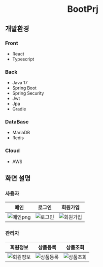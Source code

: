 <h1 align="center">BootPrj</h1>

## **개발환경**
### Front
- React
- Typescript
### Back
- Java 17
- Spring Boot
- Spring Security
- Jwt
- Jpa
- Gradle
### DataBase
- MariaDB
- Redis
### Cloud
- AWS

## **화면 설명**
### 사용자

| 메인 | 로그인 | 회원가입 |
| :---: | :---: | :---: |
| ![메인png](https://github.com/rectangle714/bootPrj/assets/62207860/0d426c2b-5a3b-4d92-9bd6-9b6f30372b42) | ![로그인](https://github.com/rectangle714/bootPrj/assets/62207860/b165bfe3-b573-48f5-b1ff-68769cca79e0) | ![회원가입](https://github.com/rectangle714/bootPrj/assets/62207860/156a51e0-f6ea-4982-acdb-23cb097b8877) |

### 관리자

| 회원정보 | 상품등록 | 상품조회 |
| :---: | :---: | :---: |
| ![회원정보](https://github.com/rectangle714/bootPrj/assets/62207860/99916d8b-10c0-4970-8236-075f58b5b02f) | ![상품등록](https://github.com/rectangle714/bootPrj/assets/62207860/51e32948-2281-4035-92eb-2a5eb2448cef) | ![상품조회](https://github.com/rectangle714/bootPrj/assets/62207860/ea57a7e0-ac6e-4089-a05b-2e4a6d49f3d7) |
